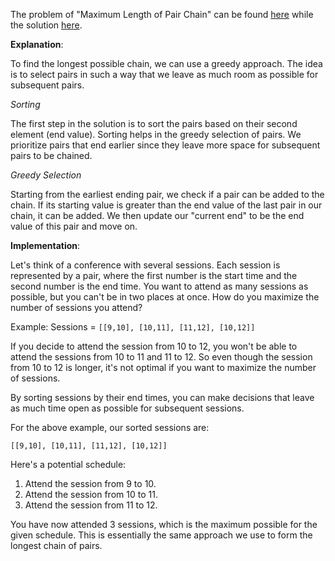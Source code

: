 The problem of "Maximum Length of Pair Chain" can be found [here](https://leetcode.com/problems/maximum-length-of-pair-chain/description/) while the solution [here]().

**Explanation**:

To find the longest possible chain, we can use a greedy approach. The idea is to select pairs in such a way that we leave as much room as possible for subsequent pairs.

*Sorting*

The first step in the solution is to sort the pairs based on their second element (end value). Sorting helps in the greedy selection of pairs. We prioritize pairs that end earlier since they leave more space for subsequent pairs to be chained.

*Greedy Selection*

Starting from the earliest ending pair, we check if a pair can be added to the chain. If its starting value is greater than the end value of the last pair in our chain, it can be added. We then update our "current end" to be the end value of this pair and move on.

**Implementation**:

Let's think of a conference with several sessions. Each session is represented by a pair, where the first number is the start time and the second number is the end time. You want to attend as many sessions as possible, but you can't be in two places at once. How do you maximize the number of sessions you attend?

Example:
Sessions = `[[9,10], [10,11], [11,12], [10,12]]`

If you decide to attend the session from 10 to 12, you won't be able to attend the sessions from 10 to 11 and 11 to 12. So even though the session from 10 to 12 is longer, it's not optimal if you want to maximize the number of sessions.

By sorting sessions by their end times, you can make decisions that leave as much time open as possible for subsequent sessions.

For the above example, our sorted sessions are:

`[[9,10], [10,11], [11,12], [10,12]]`

Here's a potential schedule:

1. Attend the session from 9 to 10.
2. Attend the session from 10 to 11.
3. Attend the session from 11 to 12.

You have now attended 3 sessions, which is the maximum possible for the given schedule. This is essentially the same approach we use to form the longest chain of pairs.